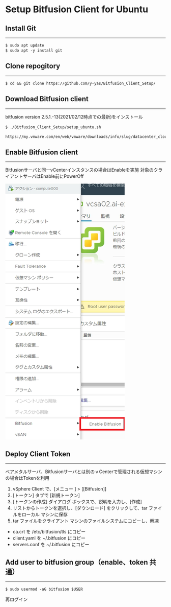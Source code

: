 # Setup Bitfusion Client for Ubuntu
## Install Git

---
```
$ sudo apt update
$ sudo apt -y install git
```

## Clone repogitory
---
```
$ cd && git clone https://github.com/y-yas/Bitfusion_Client_Setup/
```

## Download Bitfusion client
---
bitfusion version 2.5.1.-13(2021/02/12時点での最新)をインストール
```
$ ./Bitfusion_Client_Setup/setup_ubuntu.sh
```

```
https://my.vmware.com/en/web/vmware/downloads/info/slug/datacenter_cloud_infrastructure/vmware_vsphere_bitfusion/3_0
```


## Enable Bitfusion client
---
Bitfusionサーバと同一vCenterインスタンスの場合はEnableを実施
対象のクライアントサーバはEnable前にPowerOff

![Enable_img](./images/enable.png)


## Deploy Client Token
---
ベアメタルサーバ、Bitfusionサーバとは別のｖCenterで管理される仮想マシンの場合はTokenを利用

1. vSphere Client で、[メニュー ] > [[Bitfusion]] 
2. [トークン] タブで [新規トークン] 
3. [トークンの作成] ダイアログ ボックスで、説明を入力し、[作成] 
4. リストからトークンを選択し、[ダウンロード] をクリックして、tar ファイルをローカル マシンに保存
5. tar ファイルをクライアント マシンのファイルシステムにコピーし、解凍

- ca.crt を /etc/bitfusion/tls にコピー
- client.yaml を ~/.bitfusion にコピー
- servers.conf を ~/.bitfusion にコピー

## Add user to bitfusion group（enable、token 共通）
---
```
$ sudo usermod -aG bitfusion $USER
```
再ログイン



